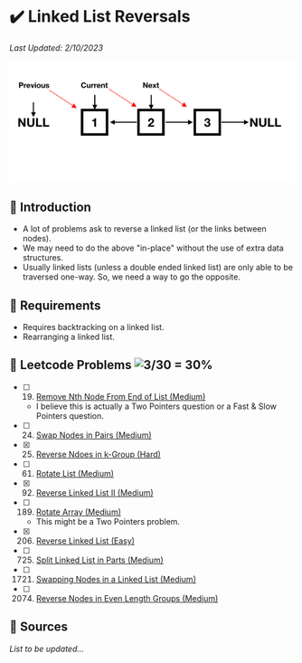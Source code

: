 # :heavy_check_mark: Linked List Reversals
*Last Updated: 2/10/2023*

![Image of a linked list reversal](../images/patterns/linked-list-reversals/linked-list-reversal.png)

## :round_pushpin: Introduction
- A lot of problems ask to reverse a linked list (or the links between nodes).
- We may need to do the above "in-place" without the use of extra data structures.
- Usually linked lists (unless a double ended linked list) are only able to be traversed one-way. So, we need a way to go the opposite.

## :round_pushpin: Requirements
- Requires backtracking on a linked list.
- Rearranging a linked list.

## :round_pushpin: Leetcode Problems ![3/30 = 30%](https://progress-bar.dev/30)

- [ ] 19. [Remove Nth Node From End of List (Medium)](https://leetcode.com/problems/remove-nth-node-from-end-of-list/)
  - I believe this is actually a Two Pointers question or a Fast & Slow Pointers question.
- [ ] 24. [Swap Nodes in Pairs (Medium)](https://leetcode.com/problems/swap-nodes-in-pairs/)
- [x] 25. [Reverse Ndoes in k-Group (Hard)](https://leetcode.com/problems/reverse-nodes-in-k-group/)
- [ ] 61. [Rotate List (Medium)](https://leetcode.com/problems/rotate-list/)
- [x] 92. [Reverse Linked List II (Medium)](https://leetcode.com/problems/reverse-linked-list-ii/)
- [ ] 189. [Rotate Array (Medium)](https://leetcode.com/problems/rotate-array/)
  - This might be a Two Pointers problem.
- [X] 206. [Reverse Linked List (Easy)](https://leetcode.com/problems/reverse-linked-list/)
- [ ] 725. [Split Linked List in Parts (Medium)](https://leetcode.com/problems/split-linked-list-in-parts/)
- [ ] 1721. [Swapping Nodes in a Linked List (Medium)](https://leetcode.com/problems/swapping-nodes-in-a-linked-list/)
- [ ] 2074. [Reverse Nodes in Even Length Groups (Medium)](https://leetcode.com/problems/reverse-nodes-in-even-length-groups/)


## :round_pushpin: Sources
*List to be updated...*
